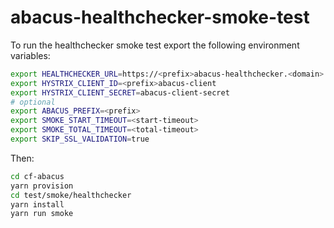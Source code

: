 abacus-healthchecker-smoke-test
===

To run the healthchecker smoke test export the following environment variables:

```bash
export HEALTHCHECKER_URL=https://<prefix>abacus-healthchecker.<domain>
export HYSTRIX_CLIENT_ID=<prefix>abacus-client
export HYSTRIX_CLIENT_SECRET=abacus-client-secret
# optional
export ABACUS_PREFIX=<prefix>
export SMOKE_START_TIMEOUT=<start-timeout>
export SMOKE_TOTAL_TIMEOUT=<total-timeout>
export SKIP_SSL_VALIDATION=true
```

Then:

```bash
cd cf-abacus
yarn provision
cd test/smoke/healthchecker
yarn install
yarn run smoke
```
